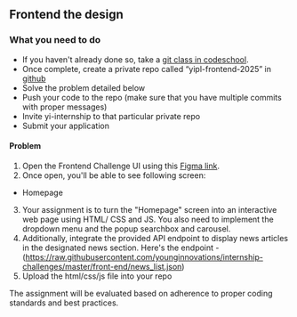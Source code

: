 ## Frontend the design

### What you need to do

* If you haven't already done so, take a [git class in codeschool](https://www.simplilearn.com/learn-git-basics-skillup).
* Once complete, create a private repo called “yipl-frontend-2025” in [github](https://github.com/new)
* Solve the problem detailed below
* Push your code to the repo (make sure that you have multiple commits with proper messages) 
* Invite yi-internship to that particular private repo
* Submit your application

#### Problem

1.  Open the Frontend Challenge UI using this [Figma link](https://www.figma.com/design/19wflb7mHrZVl9MbfO91PE/Internship-Test---Frontend?node-id=0-6720&t=hel7Pke3nMsU9e22-0).
2. Once open, you'll  be able to see following screen: 
 - Homepage
3. Your assignment is to turn the "Homepage" screen into an interactive web page using HTML/ CSS and JS. You also need to implement the dropdown menu and the popup searchbox and carousel.
4. Additionally, integrate the provided API endpoint to display news articles in the designated news section. Here's the endpoint - (https://raw.githubusercontent.com/younginnovations/internship-challenges/master/front-end/news_list.json)
5. Upload the html/css/js file into your repo

The assignment will be evaluated based on adherence to proper coding standards and best practices. 
